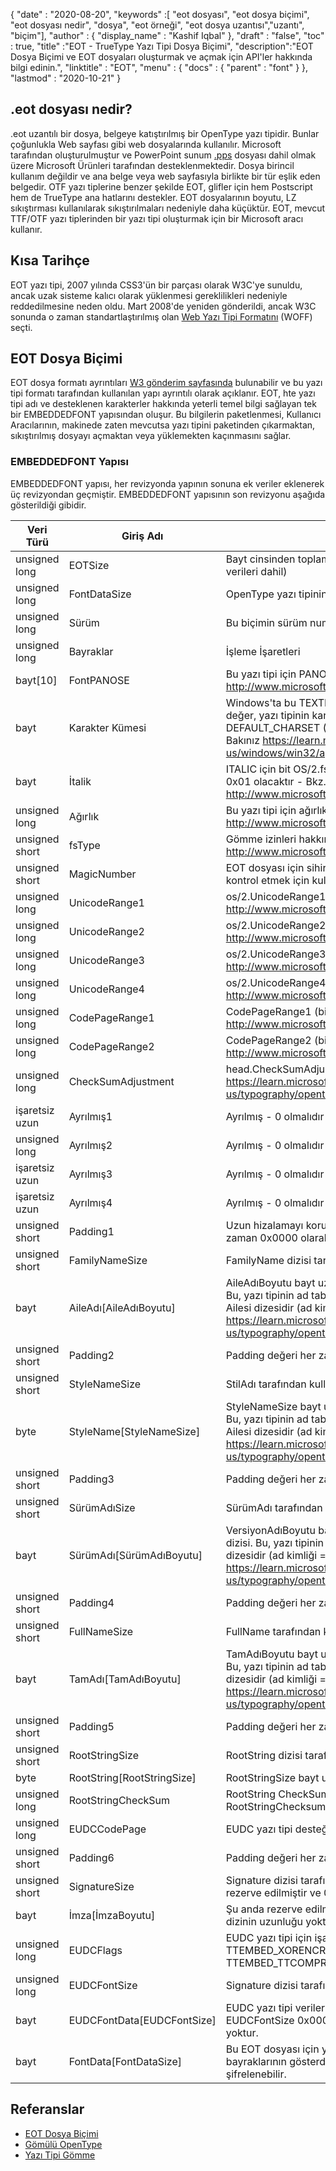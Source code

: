 {
  "date" : "2020-08-20",
  "keywords" :[ "eot dosyası", "eot dosya biçimi", "eot dosyası nedir", "dosya", "eot örneği", "eot dosya uzantısı","uzantı", "biçim"],
  "author" : {
    "display_name" : "Kashif Iqbal"
},
  "draft" : "false",
  "toc" : true,
  "title" :"EOT - TrueType Yazı Tipi Dosya Biçimi",
  "description":"EOT Dosya Biçimi ve EOT dosyaları oluşturmak ve açmak için API'ler hakkında bilgi edinin.",
  "linktitle" : "EOT",
  "menu" : {
    "docs" : {
      "parent" : "font"
}
},
  "lastmod" : "2020-10-21"
}

## .eot dosyası nedir?

.eot uzantılı bir dosya, belgeye katıştırılmış bir OpenType yazı tipidir. Bunlar çoğunlukla Web sayfası gibi web dosyalarında kullanılır. Microsoft tarafından oluşturulmuştur ve PowerPoint sunum [.pps](/tr/sunum/pps) dosyası dahil olmak üzere Microsoft Ürünleri tarafından desteklenmektedir. Dosya birincil kullanım değildir ve ana belge veya web sayfasıyla birlikte bir tür eşlik eden belgedir. OTF yazı tiplerine benzer şekilde EOT, glifler için hem Postscript hem de TrueType ana hatlarını destekler. EOT dosyalarının boyutu, LZ sıkıştırması kullanılarak sıkıştırılmaları nedeniyle daha küçüktür. EOT, mevcut TTF/OTF yazı tiplerinden bir yazı tipi oluşturmak için bir Microsoft aracı kullanır.

## Kısa Tarihçe

EOT yazı tipi, 2007 yılında CSS3'ün bir parçası olarak W3C'ye sunuldu, ancak uzak sisteme kalıcı olarak yüklenmesi gereklilikleri nedeniyle reddedilmesine neden oldu. Mart 2008'de yeniden gönderildi, ancak W3C sonunda o zaman standartlaştırılmış olan [Web Yazı Tipi Formatını](/tr/font/woff/) (WOFF) seçti.

## EOT Dosya Biçimi

EOT dosya formatı ayrıntıları [W3 gönderim sayfasında](https://www.w3.org/Submission/EOT/#FileFormat) bulunabilir ve bu yazı tipi formatı tarafından kullanılan yapı ayrıntılı olarak açıklanır. EOT, hte yazı tipi adı ve desteklenen karakterler hakkında yeterli temel bilgi sağlayan tek bir EMBEDDEDFONT yapısından oluşur. Bu bilgilerin paketlenmesi, Kullanıcı Aracılarının, makinede zaten mevcutsa yazı tipini paketinden çıkarmaktan, sıkıştırılmış dosyayı açmaktan veya yüklemekten kaçınmasını sağlar.

### EMBEDDEDFONT Yapısı
EMBEDDEDFONT yapısı, her revizyonda yapının sonuna ek veriler eklenerek üç revizyondan geçmiştir. EMBEDDEDFONT yapısının son revizyonu aşağıda gösterildiği gibidir.

|Veri Türü|Giriş Adı|Açıklama|
---|---|---|
|unsigned long|EOTSize|Bayt cinsinden toplam yapı uzunluğu (dize ve yazı tipi verileri dahil)|
|unsigned long|FontDataSize|OpenType yazı tipinin (FontData) bayt cinsinden uzunluğu|
|unsigned long|Sürüm|Bu biçimin sürüm numarası - 0x00020002|
|unsigned long|Bayraklar|İşleme İşaretleri|
|bayt[10]|FontPANOSE|Bu yazı tipi için PANOSE değeri - Bkz. http://www.microsoft.com/typography/otspec/os2.htm#pan|
|bayt|Karakter Kümesi|Windows'ta bu TEXTMETRIC.tmCharSet'ten türetilmiştir. Bu değer, yazı tipinin karakter kümesini belirtir. DEFAULT_CHARSET (0x01) tercih olmadığını gösterir. - Bakınız https://learn.microsoft.com/en-us/windows/win32/api/wingdi/ns-wingdi-textmetrica|
|bayt|İtalik|ITALIC için bit OS/2.fsSelection'da ayarlanmışsa, değer 0x01 olacaktır - Bkz. http://www.microsoft.com/typography/otspec/os2.htm#fss|
|unsigned long|Ağırlık|Bu yazı tipi için ağırlık değeri - Bkz. http://www.microsoft.com/typography/otspec/os2.htm#wtc|
|unsigned short|fsType|Gömme izinleri hakkında bilgi sağlayan tip bayrakları - Bkz. http://www.microsoft.com/typography/otspec/os2.htm#fst|
|unsigned short|MagicNumber|EOT dosyası için sihirli sayı - 0x504C. Veri bozulmasını kontrol etmek için kullanılır.|
|unsigned long|UnicodeRange1|os/2.UnicodeRange1 (bit 0-31) - Bkz. http://www.microsoft.com/typography/otspec/os2.htm#ur|
|unsigned long|UnicodeRange2|os/2.UnicodeRange2 (bit 32-63) - Bkz. http://www.microsoft.com/typography/otspec/os2.htm#ur|
|unsigned long|UnicodeRange3|os/2.UnicodeRange3 (bit 64-95) - Bkz. http://www.microsoft.com/typography/otspec/os2.htm#ur|
|unsigned long|UnicodeRange4|os/2.UnicodeRange4 (bit 96-127) - Bkz. http://www.microsoft.com/typography/otspec/os2.htm#ur|
|unsigned long|CodePageRange1|CodePageRange1 (bit 0-31) - Bkz. http://www.microsoft.com/typography/otspec/os2.htm#cpr|
|unsigned long|CodePageRange2|CodePageRange2 (bit 32-63) - Bkz. http://www.microsoft.com/typography/otspec/os2.htm#cpr|
|unsigned long|CheckSumAdjustment|head.CheckSumAdjustment - Bkz. https://learn.microsoft.com/en-us/typography/opentype/spec/head|
|işaretsiz uzun|Ayrılmış1|Ayrılmış - 0 olmalıdır|
|unsigned long|Ayrılmış2|Ayrılmış - 0 olmalıdır|
|işaretsiz uzun|Ayrılmış3|Ayrılmış - 0 olmalıdır|
|işaretsiz uzun|Ayrılmış4|Ayrılmış - 0 olmalıdır|
|unsigned short|Padding1|Uzun hizalamayı korumak için dolgu. Dolgu değeri her zaman 0x0000 olarak ayarlanmalıdır.|
|unsigned short|FamilyNameSize|FamilyName dizisi tarafından kullanılan bayt sayısı|
|bayt|AileAdı[AileAdıBoyutu]|AileAdıBoyutu bayt uzunluğunda UTF-16 karakter dizisi. Bu, yazı tipinin ad tablosunda bulunan İngilizce Yazı Tipi Ailesi dizesidir (ad kimliği = 1) - Bkz. https://learn.microsoft.com/en-us/typography/opentype/spec/name|
|unsigned short|Padding2|Padding değeri her zaman 0x0000 olarak ayarlanmalıdır.|
|unsigned short|StyleNameSize|StilAdı tarafından kullanılan bayt sayısı|
|byte|StyleName[StyleNameSize]|StyleNameSize bayt uzunluğunda UTF-16 karakter dizisi. Bu, yazı tipinin ad tablosunda bulunan İngilizce Yazı Tipi Alt Ailesi dizesidir (ad kimliği = 2) - Bkz. https://learn.microsoft.com/en-us/typography/opentype/spec/name|
|unsigned short|Padding3|Padding değeri her zaman 0x0000 olarak ayarlanmalıdır.|
|unsigned short|SürümAdıSize|SürümAdı tarafından kullanılan bayt sayısı|
|bayt|SürümAdı[SürümAdıBoyutu]|VersiyonAdıBoyutu bayt uzunluğunda UTF-16 karakter dizisi. Bu, yazı tipinin ad tablosunda bulunan İngilizce sürüm dizesidir (ad kimliği = 5) - Bkz. https://learn.microsoft.com/en-us/typography/opentype/spec/name|
|unsigned short|Padding4|Padding değeri her zaman 0x0000 olarak ayarlanmalıdır.|
|unsigned short|FullNameSize|FullName tarafından kullanılan bayt sayısı|
|bayt|TamAdı[TamAdıBoyutu]|TamAdıBoyutu bayt uzunluğunda UTF-16 karakter dizisi. Bu, yazı tipinin ad tablosunda bulunan İngilizce tam ad dizesidir (ad kimliği = 4) - Bkz. https://learn.microsoft.com/en-us/typography/opentype/spec/name|
|unsigned short|Padding5|Padding değeri her zaman 0x0000 olarak ayarlanmalıdır.|
|unsigned short|RootStringSize|RootString dizisi tarafından kullanılan bayt sayısı|
|byte|RootString[RootStringSize]|RootStringSize bayt uzunluğunda UTF-16 karakter dizisi.|
|unsigned long|RootStringCheckSum|RootString CheckSum değeri. Aşağıdaki RootStringChecksum'u işlemek için algoritmaya bakın.|
|unsigned long|EUDCCodePage|EUDC yazı tipi desteği için kod sayfası değeri gerekiyor.|
|unsigned short|Padding6|Padding değeri her zaman 0x0000 olarak ayarlanmalıdır.|
|unsigned short|SignatureSize|Signature dizisi tarafından kullanılan bayt sayısı. Şu anda rezerve edilmiştir ve 0x0000 olarak ayarlanmalıdır.|
|bayt|İmza[İmzaBoyutu]|Şu anda rezerve edilmiştir. SignatureSize 0x0000 ise, bu dizinin uzunluğu yoktur.|
|unsigned long|EUDCFlags|EUDC yazı tipi için işaretler işleniyor. Tipik değerler TTEMBED_XORENCRYPTDATA ve TTEMBED_TTCOMPRESSED olabilir.|
|unsigned long|EUDCFontSize|Signature dizisi tarafından kullanılan bayt sayısı.|
|bayt|EUDCFontData[EUDCFontSize]|EUDC yazı tipi verileri için kullanılan bayt sayısı. EUDCFontSize 0x00000000 ise, bu dizinin uzunluğu yoktur.|
|bayt|FontData[FontDataSize]|Bu EOT dosyası için yazı tipi verileri. Veriler, işleme bayraklarının gösterdiği şekilde sıkıştırılabilir veya XOR ile şifrelenebilir.|

## Referanslar

* [EOT Dosya Biçimi](https://www.w3.org/Submission/EOT/)
* [Gömülü OpenType](https://en.wikipedia.org/wiki/Embedded_OpenType)
* [Yazı Tipi Gömme](https://en.wikipedia.org/wiki/Font_embedding)

